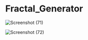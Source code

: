 # Fractal_Generator

![Screenshot (71)](https://user-images.githubusercontent.com/86044198/196025198-bccb18e6-0b38-422f-ab95-5b246ea54f62.png)

![Screenshot (72)](https://user-images.githubusercontent.com/86044198/196025208-1bead82e-f4e9-4823-8028-ec5471b9cf8f.png)
